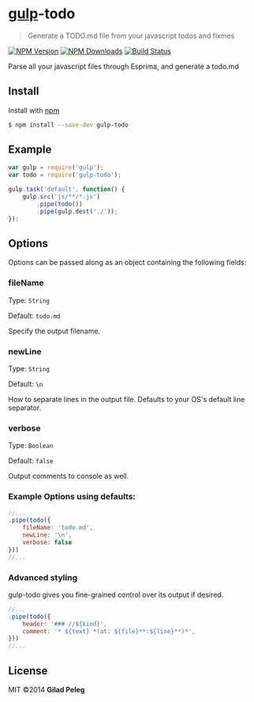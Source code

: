 # [gulp](https://github.com/wearefractal/gulp)-todo
> Generate a TODO.md file from your javascript todos and fixmes

[![NPM Version](http://img.shields.io/npm/v/gulp-todo.svg?style=flat)](https://npmjs.org/package/gulp-todo)
[![NPM Downloads](http://img.shields.io/npm/dm/gulp-todo.svg?style=flat)](https://npmjs.org/package/gulp-todo)
[![Build Status](http://img.shields.io/travis/pgilad/gulp-todo.svg?style=flat)](https://travis-ci.org/pgilad/gulp-todo)

Parse all your javascript files through Esprima, and generate a todo.md

## Install

Install with [npm](https://npmjs.org/package/gulp-todo)

```bash
$ npm install --save-dev gulp-todo
```

## Example

```js
var gulp = require('gulp');
var todo = require('gulp-todo');

gulp.task('default', function() {
    gulp.src('js/**/*.js')
        .pipe(todo())
        .pipe(gulp.dest('./'));
});
```

## Options

Options can be passed along as an object containing the following fields:

### fileName

Type: `String`

Default: `todo.md`

Specify the output filename.

### newLine

Type: `String`

Default: `\n`

How to separate lines in the output file. Defaults to your OS's default line separator.

### verbose

Type: `Boolean`

Default: `false`

Output comments to console as well.

### Example Options using defaults:

```js
//...
.pipe(todo({
    fileName: 'todo.md',
    newLine: '\n',
    verbose: false
}))
//...
```

### Advanced styling

gulp-todo gives you fine-grained control over its output if desired.

```js
//...
.pipe(todo({
    header: '### //${kind}',
    comment: '* ${text} *(at: ${file}**:${line}**)*',
}))
//...
```

## License

MIT ©2014 **Gilad Peleg**
